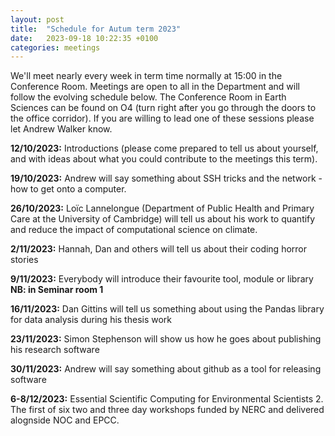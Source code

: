 ```yaml
---
layout: post
title:  "Schedule for Autum term 2023"
date:   2023-09-18 10:22:35 +0100
categories: meetings
---
```

We'll meet nearly every week in term time normally at 15:00 in the Conference 
Room. Meetings are open to all in the Department and will follow the evolving
schedule below. The Conference Room in Earth Sciences can be found on O4 (turn right after
you go through the doors to the office corridor). If you are willing to lead one of these
sessions please let Andrew Walker know.

**12/10/2023:** Introductions (please come prepared to tell us about yourself, and with ideas about
what you could contribute to the meetings this term).

**19/10/2023:** Andrew will say something about SSH tricks and the network - how to get onto a computer. 

**26/10/2023:** Loïc Lannelongue (Department of Public Health and Primary Care at the University of
Cambridge) will tell us about his work to quantify and reduce the impact of computational science
on climate.

**2/11/2023:** Hannah, Dan and others will tell us about their coding horror stories 

**9/11/2023:** Everybody will introduce their favourite tool, module or library **NB: in Seminar room 1**

**16/11/2023:** Dan Gittins will tell us something about using the Pandas library for data analysis
during his thesis work

**23/11/2023:** Simon Stephenson will show us how he goes about publishing his research software

**30/11/2023:** Andrew will say something about github as a tool for releasing software

**6-8/12/2023:** Essential Scientific Computing for Environmental Scientists 2. The first of six two
and three day workshops funded by NERC and delivered alognside NOC and EPCC.

